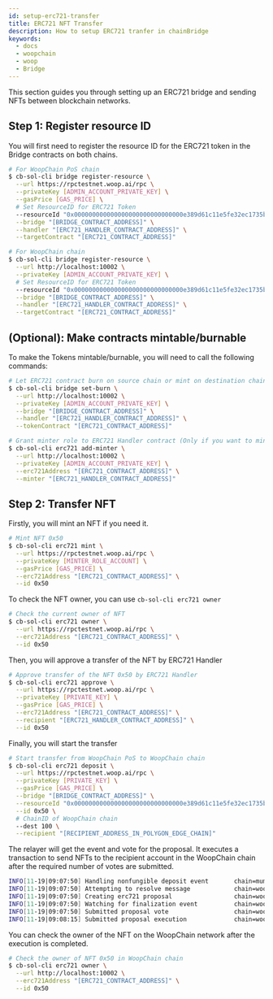 ```yaml
---
id: setup-erc721-transfer
title: ERC721 NFT Transfer
description: How to setup ERC721 tranfer in chainBridge
keywords:
  - docs
  - woopchain
  - woop
  - Bridge
---
```


This section guides you through setting up an ERC721 bridge and sending NFTs between blockchain networks.

## Step 1: Register resource ID

You will first need to register the resource ID for the ERC721 token in the Bridge contracts on both chains.

```bash
# For WoopChain PoS chain
$ cb-sol-cli bridge register-resource \
  --url https://rpctestnet.woop.ai/rpc \
  --privateKey [ADMIN_ACCOUNT_PRIVATE_KEY] \
  --gasPrice [GAS_PRICE] \
  # Set ResourceID for ERC721 Token
  --resourceId "0x000000000000000000000000000000e389d61c11e5fe32ec1735b3cd38c69501" \
  --bridge "[BRIDGE_CONTRACT_ADDRESS]" \
  --handler "[ERC721_HANDLER_CONTRACT_ADDRESS]" \
  --targetContract "[ERC721_CONTRACT_ADDRESS]"

# For WoopChain chain
$ cb-sol-cli bridge register-resource \
  --url http://localhost:10002 \
  --privateKey [ADMIN_ACCOUNT_PRIVATE_KEY] \
  # Set ResourceID for ERC721 Token
  --resourceId "0x000000000000000000000000000000e389d61c11e5fe32ec1735b3cd38c69501" \
  --bridge "[BRIDGE_CONTRACT_ADDRESS]" \
  --handler "[ERC721_HANDLER_CONTRACT_ADDRESS]" \
  --targetContract "[ERC721_CONTRACT_ADDRESS]"
```

## (Optional): Make contracts mintable/burnable

To make the Tokens mintable/burnable, you will need to call the following commands:

```bash
# Let ERC721 contract burn on source chain or mint on destination chain
$ cb-sol-cli bridge set-burn \
  --url http://localhost:10002 \
  --privateKey [ADMIN_ACCOUNT_PRIVATE_KEY] \
  --bridge "[BRIDGE_CONTRACT_ADDRESS]" \
  --handler "[ERC721_HANDLER_CONTRACT_ADDRESS]" \
  --tokenContract "[ERC721_CONTRACT_ADDRESS]"

# Grant minter role to ERC721 Handler contract (Only if you want to mint)
$ cb-sol-cli erc721 add-minter \
  --url http://localhost:10002 \
  --privateKey [ADMIN_ACCOUNT_PRIVATE_KEY] \
  --erc721Address "[ERC721_CONTRACT_ADDRESS]" \
  --minter "[ERC721_HANDLER_CONTRACT_ADDRESS]"
```

## Step 2: Transfer NFT

Firstly, you will mint an NFT if you need it.

```bash
# Mint NFT 0x50
$ cb-sol-cli erc721 mint \
  --url https://rpctestnet.woop.ai/rpc \
  --privateKey [MINTER_ROLE_ACCOUNT] \
  --gasPrice [GAS_PRICE] \
  --erc721Address "[ERC721_CONTRACT_ADDRESS]" \
  --id 0x50
```

To check the NFT owner, you can use `cb-sol-cli erc721 owner`

```bash
# Check the current owner of NFT
$ cb-sol-cli erc721 owner \
  --url https://rpctestnet.woop.ai/rpc \
  --erc721Address "[ERC721_CONTRACT_ADDRESS]" \
  --id 0x50
```

Then, you will approve a transfer of the NFT by ERC721 Handler

```bash
# Approve transfer of the NFT 0x50 by ERC721 Handler
$ cb-sol-cli erc721 approve \
  --url https://rpctestnet.woop.ai/rpc \
  --privateKey [PRIVATE_KEY] \
  --gasPrice [GAS_PRICE] \
  --erc721Address "[ERC721_CONTRACT_ADDRESS]" \
  --recipient "[ERC721_HANDLER_CONTRACT_ADDRESS]" \
  --id 0x50
```

Finally, you will start the transfer

```bash
# Start transfer from WoopChain PoS to WoopChain chain
$ cb-sol-cli erc721 deposit \
  --url https://rpctestnet.woop.ai/rpc \
  --privateKey [PRIVATE_KEY] \
  --gasPrice [GAS_PRICE] \
  --bridge "[BRIDGE_CONTRACT_ADDRESS]" \
  --resourceId "0x000000000000000000000000000000e389d61c11e5fe32ec1735b3cd38c69501" \
  --id 0x50 \
  # ChainID of WoopChain chain
  --dest 100 \
  --recipient "[RECIPIENT_ADDRESS_IN_POLYGON_EDGE_CHAIN]"
```

The relayer will get the event and vote for the proposal. It executes a transaction to send NFTs to the recipient account in the WoopChain chain after the required number of votes are submitted. 

```bash
INFO[11-19|09:07:50] Handling nonfungible deposit event       chain=mumbai
INFO[11-19|09:07:50] Attempting to resolve message            chain=woop type=NonFungibleTransfer src=99 dst=100 nonce=2 rId=000000000000000000000000000000e389d61c11e5fe32ec1735b3cd38c69501
INFO[11-19|09:07:50] Creating erc721 proposal                 chain=woop src=99 nonce=2
INFO[11-19|09:07:50] Watching for finalization event          chain=woop src=99 nonce=2
INFO[11-19|09:07:50] Submitted proposal vote                  chain=woop tx=0x58a22d84a08269ad2e8d52d8dc038621f1a21109d11c7b6e0d32d5bf21ea8505 src=99 depositNonce=2 gasPrice=1
INFO[11-19|09:08:15] Submitted proposal execution             chain=woop tx=0x57419844881a07531e31667c609421662d94d21d0709e64fb728138309267e68 src=99 dst=100 nonce=2 gasPrice=3
```

You can check the owner of the NFT on the WoopChain network after the execution is completed.

```bash
# Check the owner of NFT 0x50 in WoopChain chain
$ cb-sol-cli erc721 owner \
  --url http://localhost:10002 \
  --erc721Address "[ERC721_CONTRACT_ADDRESS]" \
  --id 0x50
```
